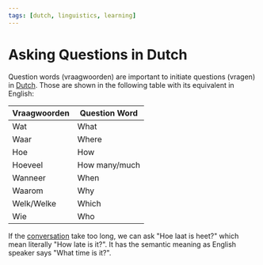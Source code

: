 ```yaml
---
tags: [dutch, linguistics, learning]
---
```


# Asking Questions in Dutch

Question words (vraagwoorden) are important to initiate questions (vragen) in
[Dutch](202205102217.md). Those are shown in the following table with its
equivalent in English:

| Vraagwoorden | Question Word |
| ---          | ---           |
| Wat          | What          |
| Waar         | Where         |
| Hoe          | How           |
| Hoeveel      | How many/much |
| Wanneer      | When          |
| Waarom       | Why           |
| Welk/Welke   | Which         |
| Wie          | Who           |

If the [conversation](202205102252.md) take too long, we can ask "Hoe laat is
heet?" which mean literally "How late is it?". It has the semantic meaning as
English speaker says "What time is it?".
